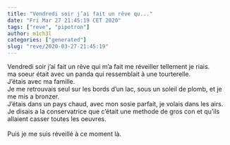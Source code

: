 ```yaml
---
title: "Vendredi soir j’ai fait un rêve qu..."
date: "Fri Mar 27 21:45:19 CET 2020"
tags: ["reve", "pipotron"]
author: m1ch3l
categories: ["generated"]
slug: "reve/2020-03-27-21:45:19"
---
```


Vendredi soir j’ai fait un rêve qui m’a fait me réveiller tellement je riais.<br>
ma soeur était avec un panda qui ressemblait à une tourterelle.<br>
J’étais avec ma famille.<br>
Je me retrouvais seul sur les bords d’un lac, sous un soleil de plomb, et je me mis a bronzer.<br>
J’étais dans un pays chaud, avec mon sosie parfait, je volais dans les airs.<br>
Je disais a la conservatrice que c’était une methode de gros con et qu’ils allaient casser toutes les oeuvres.<br>
<br>
Puis je me suis réveillé à ce moment là.<br>
<br>
